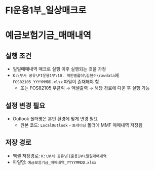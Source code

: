 # FI운용1부_일상매크로


# 예금보험기금_매매내역

## 실행 조건
- 일일매매내역 매크로 실행 이후 실행되는 것을 가정
- `K:\부서 공유\FI운용1부\10. 개인별폴더\김현수\rawdata`에 `FOS82105_YYYYMMDD.xlsx` 파일이 존재해야 함
  - 또는 FOS82105 우클릭 → 엑셀출력 → 해당 경로에 다운 후 실행 가능

## 설정 변경 필요
- Outlook 폴더명은 본인 환경에 맞게 변경 필요
  - 원본 코드: `LocalOutlook` - `트레이딩` 폴더에 MMF 매매내역 저장됨

## 저장 경로
- 엑셀 저장경로: `K:\부서 공유\FI운용1부\일일매매내역`
- 파일명: `예금보험기금_매매내역_YYYYMMDD.xlsx`
